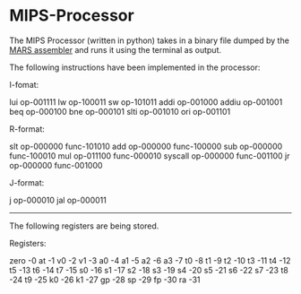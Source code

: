 # MIPS-Processor

The MIPS Processor (written in python) takes in a binary file dumped by the [MARS assembler](https://courses.missouristate.edu/kenvollmar/mars/download.htm) and runs it using the terminal as output.

The following instructions have been implemented in the processor:

I-fomat:

lui     op-001111
lw      op-100011
sw      op-101011
addi    op-001000
addiu   op-001001
beq     op-000100
bne     op-000101
slti    op-001010
ori     op-001101

R-format:

slt     op-000000 func-101010
add     op-000000 func-100000
sub	    op-000000 func-100010
mul     op-011100 func-000010
syscall op-000000 func-001100
jr      op-000000 func-001000


J-format:

j       op-000010
jal     op-000011

--------------------------------------------------------------------------------------------------------------------------

The following registers are being stored.

Registers:

zero -0
at -1
v0 -2
v1 -3
a0 -4
a1 -5
a2 -6
a3 -7
t0 -8
t1 -9
t2 -10
t3 -11
t4 -12
t5 -13
t6 -14
t7 -15
s0 -16
s1 -17
s2 -18
s3 -19
s4 -20
s5 -21
s6 -22
s7 -23
t8 -24
t9 -25
k0 -26
k1 -27
gp -28
sp -29
fp -30
ra -31

